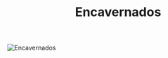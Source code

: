 ﻿---
title: "Encavernados"
draft: false
---

<div class="main-image">
  <img src="/media/portada2.webp" alt="Encavernados">
</div>


